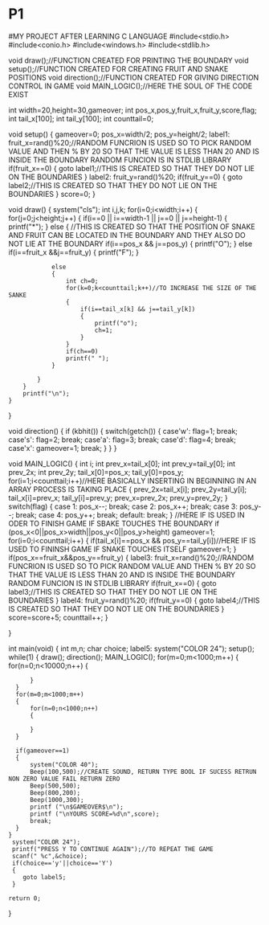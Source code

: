# P1
#MY PROJECT AFTER LEARNING C LANGUAGE 
#include<stdio.h>
#include<conio.h>
#include<windows.h>
#include<stdlib.h>


void draw();//FUNCTION CREATED FOR PRINTING THE BOUNDARY
void setup();//FUNCTION CREATED FOR CREATING FRUIT AND SNAKE POSITIONS
void direction();//FUNCTION CREATED FOR GIVING DIRECTION CONTROL IN GAME
void MAIN_LOGIC();//HERE THE SOUL OF THE CODE EXIST

int width=20,height=30,gameover;
int pos_x,pos_y,fruit_x,fruit_y,score,flag;
int tail_x[100];
int tail_y[100];
int counttail=0;

void setup()
{
    gameover=0;
    pos_x=width/2;
    pos_y=height/2;
    label1:
    fruit_x=rand()%20;//RANDOM FUNCRION IS USED SO TO PICK RANDOM VALUE AND THEN % BY 20 SO THAT THE VALUE IS LESS THAN 20 AND IS INSIDE THE BOUNDARY RANDOM FUNCION IS IN STDLIB LIBRARY
    if(fruit_x==0)
    {
        goto label1;//THIS IS CREATED SO THAT THEY DO NOT LIE ON THE BOUNDARIES
    }
    label2:
    fruit_y=rand()%20;
    if(fruit_y==0)
    {
        goto label2;//THIS IS CREATED SO THAT THEY DO NOT LIE ON THE BOUNDARIES
    }
    score=0;
}

void draw()
{
    system("cls");
    int i,j,k;
    for(i=0;i<width;i++)
    {
        for(j=0;j<height;j++)
        {
            if(i==0 || i==width-1 || j==0 || j==height-1)
            {
                printf("*");
            }
            else
            {
                //THIS IS CREATED SO THAT THE POSITION OF SNAKE AND FRUIT CAN BE LOCATED IN THE BOUNDARY AND THEY ALSO DO NOT LIE AT THE BOUNDARY
                if(i==pos_x && j==pos_y)
                {
                    printf("O");
                }
                else if(i==fruit_x &&j==fruit_y)
                {
                    printf("F");
                }

                else
                {
                    int ch=0;
                    for(k=0;k<counttail;k++)//TO INCREASE THE SIZE OF THE SANKE
                    {
                        if(i==tail_x[k] && j==tail_y[k])
                        {
                            printf("o");
                            ch=1;
                        }
                    }
                    if(ch==0)
                    printf(" ");
                }

            }
        }
        printf("\n");
    }
}

void direction()
{
    if (kbhit())
    {
        switch(getch())
        {
          case'w':
               flag=1;
               break;
          case's':
               flag=2;
               break;
          case'a':
               flag=3;
               break;
          case'd':
               flag=4;
               break;
          case'x':
               gameover=1;
               break;
        }
    }
}

void MAIN_LOGIC()
{
    int i;
    int prev_x=tail_x[0];
    int prev_y=tail_y[0];
    int prev_2x;
    int prev_2y;
    tail_x[0]=pos_x;
    tail_y[0]=pos_y;
    for(i=1;i<counttail;i++)//HERE BASICALLY INSERTING IN BEGINNING IN AN ARRAY PROCESS IS TAKING PLACE
    {
        prev_2x=tail_x[i];
        prev_2y=tail_y[i];
        tail_x[i]=prev_x;
        tail_y[i]=prev_y;
        prev_x=prev_2x;
        prev_y=prev_2y;
    }
   switch(flag)
   {
    case 1:
        pos_x--;
        break;
    case 2:
        pos_x++;
        break;
    case 3:
        pos_y--;
        break;
    case 4:
        pos_y++;
        break;
    default:
        break;
    }
    //HERE IF IS USED IN ODER TO FINISH GAME IF SBAKE TOUCHES THE BOUNDARY
    if (pos_x<0||pos_x>width||pos_y<0||pos_y>height)
        gameover=1;
        for(i=0;i<counttail;i++)
        {
            if(tail_x[i]==pos_x && pos_y==tail_y[i])//HERE IF IS USED TO FININSH GAME IF SNAKE TOUCHES ITSELF
                gameover=1;
        }
        if(pos_x==fruit_x&&pos_y==fruit_y)
        {
            label3:
            fruit_x=rand()%20;//RANDOM FUNCRION IS USED SO TO PICK RANDOM VALUE AND THEN % BY 20 SO THAT THE VALUE IS LESS THAN 20 AND IS INSIDE THE BOUNDARY RANDOM FUNCION IS IN STDLIB LIBRARY
            if(fruit_x==0)
            {
               goto label3;//THIS IS CREATED SO THAT THEY DO NOT LIE ON THE BOUNDARIES
            }
            label4:
            fruit_y=rand()%20;
            if(fruit_y==0)
            {
              goto label4;//THIS IS CREATED SO THAT THEY DO NOT LIE ON THE BOUNDARIES
            }
             score=score+5;
             counttail++;
         }

}

int main(void)
{
    int m,n;
    char choice;
    label5:
    system("COLOR 24");
    setup();
    while(1)
    {
      draw();
      direction();
      MAIN_LOGIC();
      for(m=0;m<1000;m++)
      {
          for(n=0;n<10000;n++)
          {

          }
      }
      for(m=0;m<1000;m++)
      {
          for(n=0;n<1000;n++)
          {

          }
      }

      if(gameover==1)
      {
          system("COLOR 40");
          Beep(100,500);//CREATE SOUND, RETURN TYPE BOOL IF SUCESS RETRUN NON ZERO VALUE FAIL RETURN ZERO
          Beep(500,500);
          Beep(800,200);
          Beep(1000,300);
          printf ("\n$GAMEOVER$\n");
          printf ("\nYOURS SCORE=%d\n",score);
          break;
      }
    }
     system("COLOR 24");
     printf("PRESS Y TO CONTINUE AGAIN");//TO REPEAT THE GAME
     scanf(" %c",&choice);
     if(choice=='y'||choice=='Y')
     {
        goto label5;
     }

    return 0;
}
